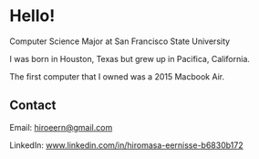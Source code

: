 # Hello!

Computer Science Major at San Francisco State University

I was born in Houston, Texas but grew up in Pacifica, California.

The first computer that I owned was a 2015 Macbook Air.

## Contact

Email: hiroeern@gmail.com 

LinkedIn: www.linkedin.com/in/hiromasa-eernisse-b6830b172


